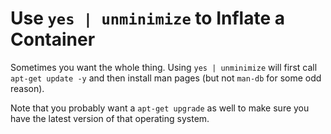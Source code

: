# Use `yes | unminimize` to Inflate a Container

Sometimes you want the whole thing. Using `yes | unminimize` will first
call `apt-get update -y` and then install man pages (but not `man-db`
for some odd reason).

Note that you probably want a `apt-get upgrade` as well to make sure you
have the latest version of that operating system.
